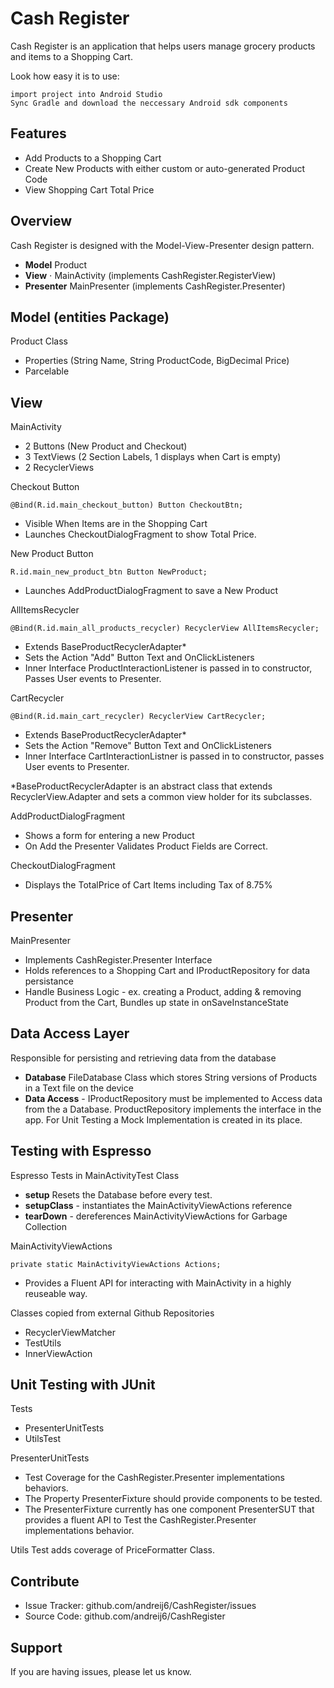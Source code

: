 Cash Register
========

Cash Register is an application that helps users manage grocery products and items to a Shopping Cart.

Look how easy it is to use:

    import project into Android Studio
    Sync Gradle and download the neccessary Android sdk components

Features
--------

- Add Products to a Shopping Cart
- Create New Products with either custom or auto-generated Product Code
- View Shopping Cart Total Price

Overview
------------

Cash Register is designed with the Model-View-Presenter design pattern.  

- **Model**     Product
- **View**    ⋅  MainActivity (implements CashRegister.RegisterView)
- **Presenter**  MainPresenter (implements CashRegister.Presenter)

Model (entities Package)
----------
Product Class
- Properties (String Name, String ProductCode, BigDecimal Price)
- Parcelable


View
------------
MainActivity
- 2 Buttons (New Product and Checkout)
- 3 TextViews (2 Section Labels, 1 displays when Cart is empty)
- 2 RecyclerViews

Checkout Button
```
@Bind(R.id.main_checkout_button) Button CheckoutBtn;
```
- Visible When Items are in the Shopping Cart
- Launches CheckoutDialogFragment to show Total Price.

New Product Button
```
R.id.main_new_product_btn Button NewProduct;
```
- Launches AddProductDialogFragment to save a New Product

AllItemsRecycler

```
@Bind(R.id.main_all_products_recycler) RecyclerView AllItemsRecycler;
```

- Extends BaseProductRecyclerAdapter*
- Sets the Action "Add" Button Text and OnClickListeners
- Inner Interface ProductInteractionListener is passed in to constructor, Passes User events to Presenter.

CartRecycler 
```
@Bind(R.id.main_cart_recycler) RecyclerView CartRecycler;
```
- Extends BaseProductRecyclerAdapter*
- Sets the Action "Remove" Button Text and OnClickListeners
- Inner Interface CartInteractionListner is passed in to constructor, passes User events to Presenter.

*BaseProductRecyclerAdapter is an abstract class that extends RecyclerView.Adapter and sets a common view holder for its subclasses.

AddProductDialogFragment
- Shows a form for entering a new Product
- On Add the Presenter Validates Product Fields are Correct. 

CheckoutDialogFragment
- Displays the TotalPrice of Cart Items including Tax of 8.75%

Presenter
----------
MainPresenter 
- Implements CashRegister.Presenter Interface
- Holds references to a Shopping Cart and IProductRepository for data persistance
- Handle Business Logic - ex. creating a Product, adding & removing Product from the Cart, Bundles up state in onSaveInstanceState

Data Access Layer
----------
Responsible for persisting and retrieving data from the database
- **Database** FileDatabase Class which stores String versions of Products in a Text file on the device
- **Data Access** - IProductRepository must be implemented to Access data from the a Database.  ProductRepository implements the interface in the app.  For Unit Testing a Mock Implementation is created in its place.

Testing with Espresso
----------
Espresso Tests in MainActivityTest Class

- **setup** Resets the Database before every test.
- **setupClass** - instantiates the MainActivityViewActions reference
- **tearDown** - dereferences MainActivityViewActions for Garbage Collection

MainActivityViewActions
```
private static MainActivityViewActions Actions;
```
- Provides a Fluent API for interacting with MainActivity in a highly reuseable way.

Classes copied from external Github Repositories
- RecyclerViewMatcher
- TestUtils
- InnerViewAction

Unit Testing with JUnit
----------
Tests
- PresenterUnitTests
- UtilsTest

PresenterUnitTests
- Test Coverage for the CashRegister.Presenter implementations behaviors.
- The Property PresenterFixture should provide components to be tested. 
- The PresenterFixture currently has one component PresenterSUT that provides a fluent API to Test the CashRegister.Presenter implementations behavior.

Utils Test adds coverage of PriceFormatter Class.

Contribute
----------

- Issue Tracker: github.com/andreij6/CashRegister/issues
- Source Code: github.com/andreij6/CashRegister

Support
-------

If you are having issues, please let us know.
